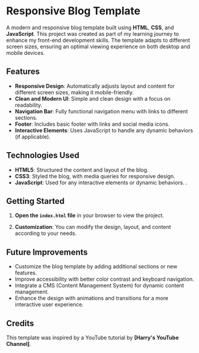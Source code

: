 

# **Responsive Blog Template**

A modern and responsive blog template built using **HTML**, **CSS**, and **JavaScript**. This project was created as part of my learning journey to enhance my front-end development skills. The template adapts to different screen sizes, ensuring an optimal viewing experience on both desktop and mobile devices.

## **Features**
- **Responsive Design**: Automatically adjusts layout and content for different screen sizes, making it mobile-friendly.
- **Clean and Modern UI**: Simple and clean design with a focus on readability.
- **Navigation Bar**: Fully functional navigation menu with links to different sections.
- **Footer**: Includes basic footer with links and social media icons.
- **Interactive Elements**: Uses JavaScript to handle any dynamic behaviors (if applicable).

## **Technologies Used**
- **HTML5**: Structured the content and layout of the blog.
- **CSS3**: Styled the blog, with media queries for responsive design.
- **JavaScript**: Used for any interactive elements or dynamic behaviors.
.

## **Getting Started**

1. **Open the `index.html` file** in your browser to view the project.

2. **Customization**: You can modify the design, layout, and content according to your needs.

## **Future Improvements**
- Customize the blog template by adding additional sections or new features.
- Improve accessibility with better color contrast and keyboard navigation.
- Integrate a CMS (Content Management System) for dynamic content management.
- Enhance the design with animations and transitions for a more interactive user experience.

## **Credits**
This template was inspired by a YouTube tutorial by **[Harry's YouTube Channel]**.

